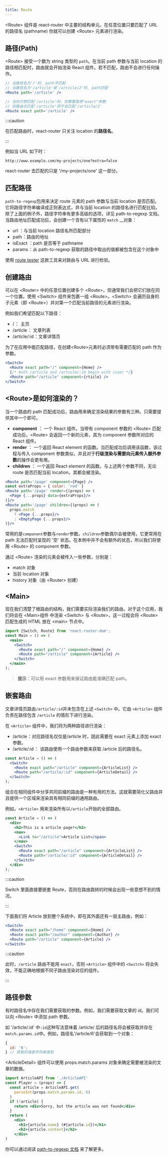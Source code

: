 ```yaml
---
title: Route
---
```


&lt;Route&gt; 组件是 react-router 中主要的结构单元。在任意位置只要匹配了 URL 的路径名 \(pathname\) 你就可以创建 &lt;Route&gt; 元素进行渲染。

## 路径\(Path\)

&lt;Route&gt; 接受一个数为 string 类型的 `path`。在当前 path 参数与当前 location 的路径相匹配时，路由就会开始渲染 React 组件。若不匹配，路由不会进行任何操作。

```jsx
// 当路径名为'/'时, path不匹配
// 当路径名为'/article'或'/article/2'时, path匹配
<Route path='/article' />

// 当你只想匹配'/article'时，你需要使用"exact"参数
// 则路由仅匹配'/article'而不会匹配'/article/2'
<Route exact path='/article' />
```

:::caution

在匹配路由时，react-router 只关注 location 的**路径名**。

:::

例如当 URL 如下时：

```text
http://www.example.com/my-projects/one?extra=false
```

react-router 去匹配的只是 '/my-projects/one' 这一部分。

## 匹配路径

`path-to-regexp`包用来决定 route 元素的 path 参数与当前 location 是否匹配。它将路径字符串编译成正则表达式，并与当前 location 的路径名进行匹配比较。除了上面的例子外，路径字符串有更多高级的选项，详见 path-to-regexp 文档。  
当路由地址匹配成功后，会创建一个含有以下属性的 `match` \_\_对象：

- url ：与当前 location 路径名所匹配部分
- path ：路由的地址
- isExact ：path 是否等于 pathname
- params ：从 path-to-regexp 获取的路径中取出的值都被包含在这个对象中

使用 [route tester](https://pshrmn.github.io/route-tester/#/) 这款工具来对路由与 URL 进行检验。

## 创建路由

可以在 &lt;Router&gt; 中的任意位置创建多个 &lt;Route&gt;，但通常我们会把它们放在同一个位置。使用 &lt;Switch&gt; 组件来包裹一组 &lt;Route&gt;。&lt;Switch&gt; 会遍历自身的子元素（即 &lt;Route&gt;）并对第一个匹配当前路径的元素进行渲染。

例如我们希望匹配以下路径：

- / ：  主页
- /article ： 文章列表
- /article/:id ：文章详情页

为了在应用中能匹配路径，在创建&lt;Route&gt;元素时必须带有需要匹配的 path 作为参数。

```jsx
<Switch>
  <Route exact path="/" component={Home} />
  {/* both /article and /article/:id begin with /user */}
  <Route path="/article" component={rticle} />
</Switch>
```

## &lt;Route&gt;是如何渲染的？

当一个路由的 path 匹配成功后，路由用来确定渲染结果的参数有三种。只需要提供其中一个即可。

- **component** ： 一个 React 组件。当带有 component 参数的 &lt;Route&gt; 匹配成功后，&lt;Route&gt; 会返回一个新的元素，其为 component 参数所对应的 React 组件。
- **render** ： 一个返回 React element 的函数。当匹配成功后调用该函数，该过程与传入 component 参数类似，并且对于**行级渲染与需要向元素传入额外参数**的操作会更有用。
- **children** ： 一个返回 React element 的函数。与上述两个参数不同，无论 route 是否匹配当前 location，其都会被渲染。

```jsx
<Route path='/page' component={Page} />
const extraProps = { color: 'red' }
<Route path='/page' render={(props) => (
  <Page {...props} data={extraProps}/>
)}/>
<Route path='/page' children={(props) => (
  props.match
    ? <Page {...props}/>
    : <EmptyPage {...props}/>
)}/>
```

常用的是`component`参数与`render`参数。`children`参数偶尔会被使用，它更常用在 path 无法匹配时呈现的 '空' 状态。在本例中并不会有额外的状态，所以我们将使用 &lt;Route&gt; 的 component 参数。

通过 &lt;Route&gt; 渲染的元素会被传入一些参数，分别是：

- match 对象
- 当前 location 对象
- history 对象（由 &lt;Router&gt; 创建）

## &lt;Main&gt;

现在我们清楚了根路由的结构，我们需要实际渲染我们的路由。对于这个应用，我们将会在 &lt;Main&gt;组件 中渲染 &lt;Switch&gt; 与 &lt;Route&gt;，这一过程会将 &lt;Route&gt; 匹配生成的 HTML 放在 &lt;main&gt; 节点中。

```jsx
import {Switch, Route} from 'react-router-dom';
const Main = () => (
  <main>
    <Switch>
      <Route exact path="/" component={Home} />
      <Route path="/article" component={Article} />
    </Switch>
  </main>
);
```

> **提示**：可以用 exact 参数用来保证路由能准确匹配 path。

## 嵌套路由

文章详情页路由`/article/:id`并未包含在上述 `<Switch>` 中。它由 `<Article>` 组件负责在路径包含 `/article` 的情形下进行渲染。

在 `<Article>` 组件中，我们将为两种路径进行渲染：

- /article ：对应路径名仅仅是/article 时，因此需要在 exact 元素上添加 exact 参数。
- /article/:id ：  该路由使用一个路由参数来获取 /article 后的路径名。

```jsx
const Article = () => (
  <Switch>
    <Route exact path="/article" component={ArticleList} />
    <Route path="/article/:id" component={ArticleDetail} />
  </Switch>
);
```

组合在相同组件中分享共同前缀的路由是一种有用的方法。这就需要简化父路由并且提供一个区域来渲染具有相同前缀的通用路由。

例如，`<Article>` 用来渲染所有以`/article`开始的全部路由。

```jsx
const Article = () => (
  <div>
    <h2>This is a article page!</h2>
    <nav>
      <Link to="/article">Article List</span>
    </nav>
    <Switch>
      <Route exact path="/article" component={ArticleList} />
      <Route path="/article/:id" component={ArticleDetail} />
    </Switch>
  </div>
);
```

:::caution

Switch 里面直接要嵌套 Route，否则在路由跳转的时候会出现一些意想不到的情况。

:::

下面我们将 Article 放到整个系统中，即在其外面还有一层主路由，例如：

```jsx
<Switch>
  <Route exact path="/home" component={Home} />
  <Route exact path="/author" component={Author} />
  <Route path="/article" component={Article} />
</Switch>
```

:::caution

此时，`/article` 路由不能用 `exact`，否则 `<Article>` 组件中的 `<Switch>` 将会失效，不能正确地根据不同子路由渲染对应的组件。

:::

## 路径参数

有时路径名中存在我们需要获取的参数。例如，我们需要获取文章的 id。我们可以向 &lt;Route&gt; 中添加 path 参数。

如 '/article/:id' 中`:id`这种写法意味着 /article/ 后的路径名将会被获取并存在`match.params.id`中。例如，路径名'/article/6'会获取到一个对象：

```jsx
{
  id: '6';
} // 获取的值是字符串类型
```

&lt;ArticleDetail&gt; 组件可以使用 props.match.params 对象来确定需要被渲染的文章的数据。

```jsx
import ArticleAPI from './ArticleAPI'
const Player = (props) => {
  const article = ArticleAPI.get(
    parseInt(props.match.params.id, 6)
  )
  if (!article) {
    return <div>Sorry, but the article was not found</div>
  }
  return (
    <div>
      <h1>{article.name} (#{article.id})</h1>
      <h2>{article.content}</h2>
    </div>
)
```

你可以通过阅读 [path-to-regexp 文档](https://github.com/pillarjs/path-to-regexp#parameters) 来了解更多。
